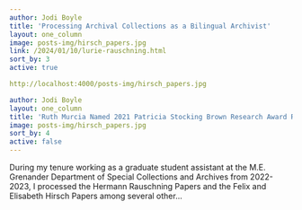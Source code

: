 ```yaml
---
author: Jodi Boyle
title: 'Processing Archival Collections as a Bilingual Archivist'
layout: one_column
image: posts-img/hirsch_papers.jpg
link: /2024/01/10/lurie-rauschning.html
sort_by: 3
active: true

http://localhost:4000/posts-img/hirsch_papers.jpg

author: Jodi Boyle
layout: one_column
title: 'Ruth Murcia Named 2021 Patricia Stocking Brown Research Award Recipient'
image: posts-img/hirsch_papers.jpg
sort_by: 4
active: false
---
```


During my tenure working as a graduate student assistant at the M.E. Grenander Department of Special Collections and Archives from 2022-2023, I processed the Hermann Rauschning Papers and the Felix and Elisabeth Hirsch Papers among several other...
